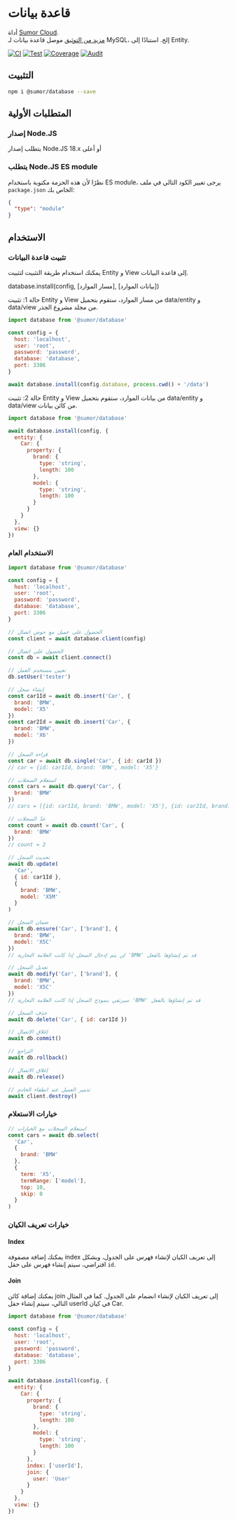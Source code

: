 # قاعدة بيانات

أداة [Sumor Cloud](https://sumor.cloud).  
[مزيد من التوثيق](https://sumor.cloud/database)
موصل قاعدة بيانات لـ MySQL، إلخ. استنادًا إلى Entity.

[![CI](https://github.com/sumor-cloud/database/actions/workflows/ci.yml/badge.svg)](https://github.com/sumor-cloud/database/actions/workflows/ci.yml)
[![Test](https://github.com/sumor-cloud/database/actions/workflows/ut.yml/badge.svg)](https://github.com/sumor-cloud/database/actions/workflows/ut.yml)
[![Coverage](https://github.com/sumor-cloud/database/actions/workflows/coverage.yml/badge.svg)](https://github.com/sumor-cloud/database/actions/workflows/coverage.yml)
[![Audit](https://github.com/sumor-cloud/database/actions/workflows/audit.yml/badge.svg)](https://github.com/sumor-cloud/database/actions/workflows/audit.yml)

## التثبيت

```bash
npm i @sumor/database --save
```

## المتطلبات الأولية

### إصدار Node.JS

يتطلب إصدار Node.JS 18.x أو أعلى

### يتطلب Node.JS ES module

نظرًا لأن هذه الحزمة مكتوبة باستخدام ES module،
يرجى تغيير الكود التالي في ملف `package.json` الخاص بك:

```json
{
  "type": "module"
}
```

## الاستخدام

### تثبيت قاعدة البيانات

يمكنك استخدام طريقة التثبيت لتثبيت Entity و View إلى قاعدة البيانات.

database.install(config, [مسار الموارد], [بيانات الموارد])

حالة 1: تثبيت Entity و View من مسار الموارد، ستقوم بتحميل data/entity و data/view من مجلد مشروع الجذر.

```js
import database from '@sumor/database'

const config = {
  host: 'localhost',
  user: 'root',
  password: 'password',
  database: 'database',
  port: 3306
}

await database.install(config.database, process.cwd() + '/data')
```

حالة 2: تثبيت Entity و View من بيانات الموارد، ستقوم بتحميل data/entity و data/view من كائن بيانات.

```js
import database from '@sumor/database'

await database.install(config, {
  entity: {
    Car: {
      property: {
        brand: {
          type: 'string',
          length: 100
        },
        model: {
          type: 'string',
          length: 100
        }
      }
    }
  },
  view: {}
})
```

### الاستخدام العام

```js
import database from '@sumor/database'

const config = {
  host: 'localhost',
  user: 'root',
  password: 'password',
  database: 'database',
  port: 3306
}

// الحصول على عميل مع حوض اتصال
const client = await database.client(config)

// الحصول على اتصال
const db = await client.connect()

// تعيين مستخدم العمل
db.setUser('tester')

// إنشاء سجل
const car1Id = await db.insert('Car', {
  brand: 'BMW',
  model: 'X5'
})
const car2Id = await db.insert('Car', {
  brand: 'BMW',
  model: 'X6'
})

// قراءة السجل
const car = await db.single('Car', { id: carId })
// car = {id: car1Id, brand: 'BMW', model: 'X5'}

// استعلام السجلات
const cars = await db.query('Car', {
  brand: 'BMW'
})
// cars = [{id: car1Id, brand: 'BMW', model: 'X5'}, {id: car2Id, brand: 'BMW', model: 'X6'}]

// عدّ السجلات
const count = await db.count('Car', {
  brand: 'BMW'
})
// count = 2

// تحديث السجل
await db.update(
  'Car',
  { id: car1Id },
  {
    brand: 'BMW',
    model: 'X5M'
  }
)

// ضمان السجل
await db.ensure('Car', ['brand'], {
  brand: 'BMW',
  model: 'X5C'
})
// لن يتم إدخال السجل إذا كانت العلامة التجارية 'BMW' قد تم إنشاؤها بالفعل

// تعديل السجل
await db.modify('Car', ['brand'], {
  brand: 'BMW',
  model: 'X5C'
})
// سيرتقي بنموذج السجل إذا كانت العلامة التجارية 'BMW' قد تم إنشاؤها بالفعل

// حذف السجل
await db.delete('Car', { id: car1Id })

// إغلاق الاتصال
await db.commit()

// التراجع
await db.rollback()

// إغلاق الاتصال
await db.release()

// تدمير العميل عند انطفاء الخادم
await client.destroy()
```

### خيارات الاستعلام

```js
// استعلام السجلات مع الخيارات
const cars = await db.select(
  'Car',
  {
    brand: 'BMW'
  },
  {
    term: 'X5',
    termRange: ['model'],
    top: 10,
    skip: 0
  }
)
```

### خيارات تعريف الكيان

#### Index

يمكنك إضافة مصفوفة index إلى تعريف الكيان لإنشاء فهرس على الجدول، وبشكل افتراضي، سيتم إنشاء فهرس على حقل `id`.

#### Join

يمكنك إضافة كائن join إلى تعريف الكيان لإنشاء انضمام على الجدول.
كما في المثال التالي، سيتم إنشاء حقل userId في كيان Car.

```js
import database from '@sumor/database'

const config = {
  host: 'localhost',
  user: 'root',
  password: 'password',
  database: 'database',
  port: 3306
}

await database.install(config, {
  entity: {
    Car: {
      property: {
        brand: {
          type: 'string',
          length: 100
        },
        model: {
          type: 'string',
          length: 100
        }
      },
      index: ['userId'],
      join: {
        user: 'User'
      }
    }
  },
  view: {}
})
```
